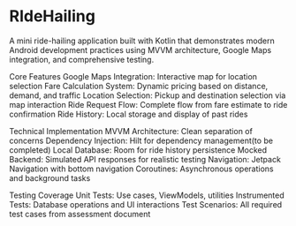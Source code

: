 # RIdeHailing
A mini ride-hailing application built with Kotlin that demonstrates modern Android development practices using MVVM architecture, Google Maps integration, and comprehensive testing.

Core Features
Google Maps Integration: Interactive map for location selection
Fare Calculation System: Dynamic pricing based on distance, demand, and traffic
Location Selection: Pickup and destination selection via map interaction
Ride Request Flow: Complete flow from fare estimate to ride confirmation
Ride History: Local storage and display of past rides

Technical Implementation
MVVM Architecture: Clean separation of concerns
Dependency Injection: Hilt for dependency management(to be completed)
Local Database: Room for ride history persistence
Mocked Backend: Simulated API responses for realistic testing
Navigation: Jetpack Navigation with bottom navigation
Coroutines: Asynchronous operations and background tasks

Testing Coverage
Unit Tests: Use cases, ViewModels, utilities
Instrumented Tests: Database operations and UI interactions
Test Scenarios: All required test cases from assessment document
